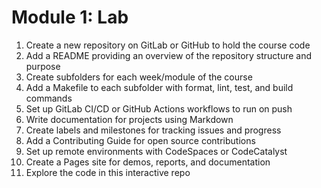 # Module 1: Lab

1. Create a new repository on GitLab or GitHub to hold the course code
2. Add a README providing an overview of the repository structure and purpose
3. Create subfolders for each week/module of the course
4. Add a Makefile to each subfolder with format, lint, test, and build commands
5. Set up GitLab CI/CD or GitHub Actions workflows to run on push
6. Write documentation for projects using Markdown
7. Create labels and milestones for tracking issues and progress
8. Add a Contributing Guide for open source contributions
9. Set up remote environments with CodeSpaces or CodeCatalyst
10. Create a Pages site for demos, reports, and documentation
11. Explore the code in this interactive repo